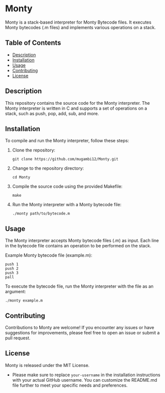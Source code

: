 # Monty

Monty is a stack-based interpreter for Monty Bytecode files. It executes Monty bytecodes (.m files) and implements various operations on a stack.

## Table of Contents

- [Description](#description)
- [Installation](#installation)
- [Usage](#usage)
- [Contributing](#contributing)
- [License](#license)

## Description

This repository contains the source code for the Monty interpreter. The Monty interpreter is written in C and supports a set of operations on a stack, such as push, pop, add, sub, and more.

## Installation

To compile and run the Monty interpreter, follow these steps:

1. Clone the repository:
   ```shell
   git clone https://github.com/mugambi12/Monty.git
   ```

2. Change to the repository directory:
   ```shell
   cd Monty
   ```

3. Compile the source code using the provided Makefile:
   ```shell
   make
   ```

4. Run the Monty interpreter with a Monty bytecode file:
   ```shell
   ./monty path/to/bytecode.m
   ```

## Usage

The Monty interpreter accepts Monty bytecode files (.m) as input. Each line in the bytecode file contains an operation to be performed on the stack.

Example Monty bytecode file (example.m):
   ```shell
  push 1
  push 2
  push 3
  pall
   ```

To execute the bytecode file, run the Monty interpreter with the file as an argument:
   ```shell
   ./monty example.m
   ```

## Contributing
Contributions to Monty are welcome! If you encounter any issues or have suggestions for improvements, please feel free to open an issue or submit a pull request.

## License
Monty is released under the MIT License.
 - Please make sure to replace `your-username` in the installation instructions with your actual GitHub username. You can customize the README.md file further to meet your specific needs and preferences.
